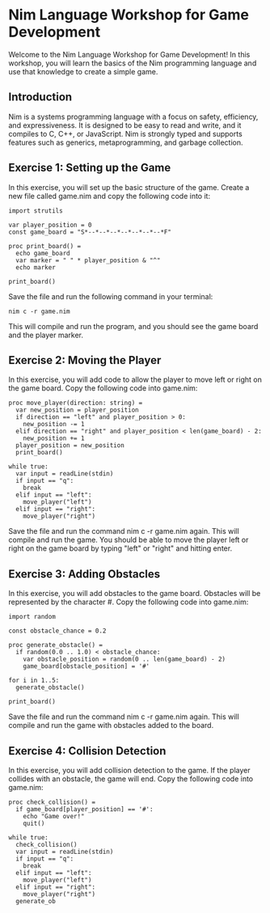 # Nim Language Workshop for Game Development #
Welcome to the Nim Language Workshop for Game Development! In this workshop, you will learn the basics of the Nim programming language and use that knowledge to create a simple game.

## Introduction ##
Nim is a systems programming language with a focus on safety, efficiency, and expressiveness. It is designed to be easy to read and write, and it compiles to C, C++, or JavaScript. Nim is strongly typed and supports features such as generics, metaprogramming, and garbage collection.

## Exercise 1: Setting up the Game ##
In this exercise, you will set up the basic structure of the game. Create a new file called game.nim and copy the following code into it:

```
import strutils

var player_position = 0
const game_board = "S*--*--*--*--*--*--*--*F"

proc print_board() =
  echo game_board
  var marker = " " * player_position & "^"
  echo marker

print_board()
```

Save the file and run the following command in your terminal:

```nim c -r game.nim```

This will compile and run the program, and you should see the game board and the player marker.

## Exercise 2: Moving the Player ##
In this exercise, you will add code to allow the player to move left or right on the game board. Copy the following code into game.nim:

```
proc move_player(direction: string) =
  var new_position = player_position
  if direction == "left" and player_position > 0:
    new_position -= 1
  elif direction == "right" and player_position < len(game_board) - 2:
    new_position += 1
  player_position = new_position
  print_board()

while true:
  var input = readLine(stdin)
  if input == "q":
    break
  elif input == "left":
    move_player("left")
  elif input == "right":
    move_player("right")
```
Save the file and run the command nim c -r game.nim again. This will compile and run the game. You should be able to move the player left or right on the game board by typing "left" or "right" and hitting enter.

## Exercise 3: Adding Obstacles ##
In this exercise, you will add obstacles to the game board. Obstacles will be represented by the character #. Copy the following code into game.nim:

```
import random

const obstacle_chance = 0.2

proc generate_obstacle() =
  if random(0.0 .. 1.0) < obstacle_chance:
    var obstacle_position = random(0 .. len(game_board) - 2)
    game_board[obstacle_position] = '#'

for i in 1..5:
  generate_obstacle()

print_board()
```

Save the file and run the command nim c -r game.nim again. This will compile and run the game with obstacles added to the board.

## Exercise 4: Collision Detection ##
In this exercise, you will add collision detection to the game. If the player collides with an obstacle, the game will end. Copy the following code into game.nim:

```
proc check_collision() =
  if game_board[player_position] == '#':
    echo "Game over!"
    quit()

while true:
  check_collision()
  var input = readLine(stdin)
  if input == "q":
    break
  elif input == "left":
    move_player("left")
  elif input == "right":
    move_player("right")
  generate_ob
```
